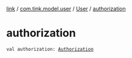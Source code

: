 [link](../../index.md) / [com.tink.model.user](../index.md) / [User](index.md) / [authorization](./authorization.md)

# authorization

`val authorization: `[`Authorization`](../-authorization/index.md)